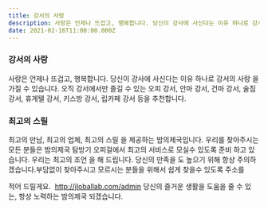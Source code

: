 ```yaml
---
title: 강서의 사랑
description: 사랑은 언제나 뜨겁고, 행복합니다. 당신이 강사에 사신다는 이유 하나로 강서의 사랑 을 가질 수 있습니다. 오직 강서에서만 즐길 수 있는 오피 강서, 안마 강서, 건마 강서, 술짐 강서, 휴게텔 강서, 키스방 강서, 립카페 강서 등을 추천합니다. 최고의 스릴 . 최고의 만남, 최고의 업체, 최고의 스릴 을 제공하는 밤의제국입니다. 우리를 찾아주시는 모든 분들은 밤의제국 탐방기 오피걸에서 최고의 서비스로 모실수 있도록 준비 하고 있습니다. 우리는 최고의 조언 을 해 드립니다. 당신의 만족을 도 높으기 위해 항상 주의하겠습니다.부담없이 찾아주시고 모르시는 분들을 위해서 쉽게 찾을수 있도록 주소를 적어 드릴게요.  http:/jloballab.com/admin 당신의 즐거운 생활을 도움을 줄 수 있는, 항상 노력하는 밤의제국 되겠습니다.
date: 2021-02-16T11:00:00.000Z
---
```


### 강서의 사랑

사랑은 언제나 뜨겁고, 행복합니다. 당신이 강사에 사신다는 이유 하나로 강서의 사랑 을 가질
수 있습니다. 오직 강서에서만 즐길 수 있는 오피 강서, 안마 강서, 건마 강서, 술짐 강서,
휴게텔 강서, 키스방 강서, 립카페 강서 등을 추천합니다.

### 최고의 스릴

최고의 만남, 최고의 업체, 최고의 스릴 을 제공하는 밤의제국입니다. 우리를 찾아주시는 모든
분들은 밤의제국 탐방기 오피걸에서 최고의 서비스로 모실수 있도록 준비 하고 있습니다.
우리는 최고의 조언 을 해 드립니다. 당신의 만족을 도 높으기 위해 항상
주의하겠습니다.부담없이 찾아주시고 모르시는 분들을 위해서 쉽게 찾을수 있도록 주소를

적어 드릴게요.  http://jloballab.com/admin 당신의 즐거운 생활을 도움을 줄 수 있는, 항상
노력하는 밤의제국 되겠습니다.
